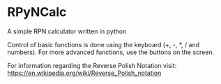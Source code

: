 # RPyNCalc
A simple RPN calculator written in python

Control of basic functions is done using the keyboard (+, -, *, / and numbers). For more advanced functions, use the buttons on the screen.

For information regarding the Reverse Polish Notation visit: https://en.wikipedia.org/wiki/Reverse_Polish_notation
